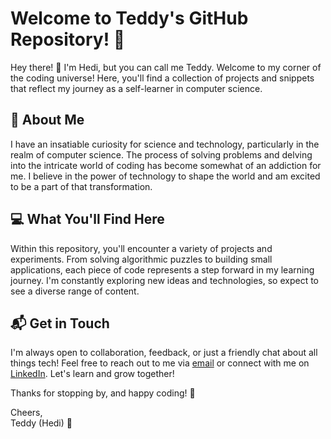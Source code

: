 # Welcome to Teddy's GitHub Repository! 🎉

Hey there! 👋 I'm Hedi, but you can call me Teddy. Welcome to my corner of the coding universe! Here, you'll find a collection of projects and snippets that reflect my journey as a self-learner in computer science.

## 🚀 About Me
I have an insatiable curiosity for science and technology, particularly in the realm of computer science. The process of solving problems and delving into the intricate world of coding has become somewhat of an addiction for me. I believe in the power of technology to shape the world and am excited to be a part of that transformation.

## 💻 What You'll Find Here
Within this repository, you'll encounter a variety of projects and experiments. From solving algorithmic puzzles to building small applications, each piece of code represents a step forward in my learning journey. I'm constantly exploring new ideas and technologies, so expect to see a diverse range of content.

## 📬 Get in Touch
I'm always open to collaboration, feedback, or just a friendly chat about all things tech! Feel free to reach out to me via [email](mailto:your.email@example.com) or connect with me on [LinkedIn](https://www.linkedin.com/in/yourlinkedinprofile/). Let's learn and grow together!

Thanks for stopping by, and happy coding! 🌟

Cheers,  
Teddy (Hedi) 🐻
